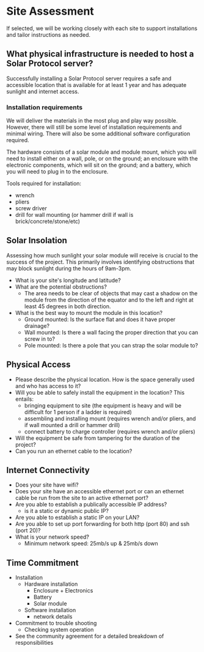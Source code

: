 # Site Assessment

If selected, we will be working closely with each site to support installations and tailor instructions as needed.

## What physical infrastructure is needed to host a Solar Protocol server?

Successfully installing a Solar Protocol server requires a safe and accessible location that is available for at least 1 year and has adequate sunlight and internet access.

### Installation requirements
<p>
We will deliver the materials in the most plug and play way possible. However, there will still be some level of installation requirements and minimal wiring. There will also be some additional software configuration required.
</p>
<p>
The hardware consists of a solar module and module mount, which you will need to install either on a wall, pole, or on the ground; an enclosure with the electronic components, which will sit on the ground; and a battery, which you will need to plug in to the enclosure.
</p>
<p>
Tools required for installation:

* wrench
* pliers
* screw driver
* drill for wall mounting (or hammer drill if wall is brick/concrete/stone/etc) 
</p>

## Solar Insolation

Assessing how much sunlight your solar module will receive is crucial to the success of the project. This primarily involves identifying obstructions that may block sunlight during the hours of 9am-3pm.

* What is your site's longitude and latitude?
* What are the potential obstructions? 
	* The area needs to be clear of objects that may cast a shadow on the module from the direction of the equator and to the left and right at least 45 degrees in both direction.
* What is the best way to mount the module in this location?
	* Ground mounted: Is the surface flat and does it have proper drainage?
	* Wall mounted: Is there a wall facing the proper direction that you can screw in to?
	* Pole mounted: Is there a pole that you can strap the solar module to?

## Physical Access

* Please describe the physical location. How is the space generally used and who has access to it?
* Will you be able to safely install the equipment in the location? This entails:
	* bringing equipment to site (the equipment is heavy and will be difficult for 1 person if a ladder is required)
	* assembling and installing mount (requires wrench and/or pliers, and if wall mounted a drill or hammer drill)
	* connect battery to charge controller (requires wrench and/or pliers)
* Will the equipment be safe from tampering for the duration of the project?
* Can you run an ethernet cable to the location?

## Internet Connectivity

* Does your site have wifi?
* Does your site have an accessible ethernet port or can an ethernet cable be run from the site to an active ethernet port?
* Are you able to establish a publically accessible IP address?
	* is it a static or dynamic public IP?
* Are you able to establish a static IP on your LAN?
* Are you able to set up port forwarding for both http (port 80) and ssh (port 20)?
* What is your network speed?
	* Minimum network speed: 25mb/s up & 25mb/s down

## Time Commitment

* Installation
	* Hardware installation
		* Enclosure + Electronics
		* Battery
		* Solar module
	* Software installation
		* network details
* Commitment to trouble shooting
	* Checking system operation
* See the community agreement for a detailed breakdown of responsibilities